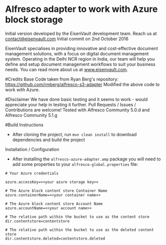 # Alfresco adapter to work with Azure block storage
Initial version developed by the EisenVault development team. Reach us at contact@eisenvault.com
Initial commit on 2nd October 2016

EisenVault specialises in providing innovative and cost-effective document management solutions, with a focus on digital document management system. Operating in the Delhi NCR region in India, our team will help you define and setup document management workflows to suit your business needs. You can read more about us at www.eisenvault.com.

#Credits
Base Code taken from Ryan Berg's repository: https://github.com/rmberg/alfresco-s3-adapter
Modified the above code to work with Azure.


#Disclaimer
We have done basic testing and it seems to work - would appreciate your help in testing it further.
Pull Requests / Issues / Contributions are welcome!
Tested with Alfresco Community 5.0.d and Alfresco Community 5.1.g

#Build Instructions

 * After cloning the project, run `mvn clean install` to download dependencies and build the project

Installation / Configuration

 * After installing the `alfresco-azure-adapter.amp` package you will need to add some properties to your `alfresco-global.properties` file:
 
```
# Your Azure credentials

azure.accessKey=<<your azure storage key>>

# The Azure block content store Container Name
azure.containerName=<<your container name>>

# The Azure block content store Account Name
azure.accountName=<<your account name>>

# The relative path within the bucket to use as the content store
dir.contentstore=contentstore

# The relative path within the bucket to use as the deleted content store
dir.contentstore.deleted=contentstore.deleted
